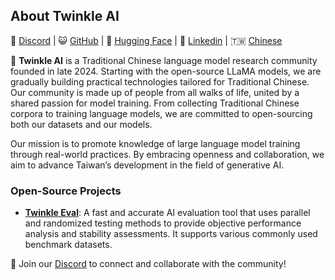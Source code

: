 ## About Twinkle AI

💬 [Discord](https://discord.gg/Cx737yw4ed) | 😺 [GitHub](https://github.com/ai-twinkle) | 🤗 [Hugging Face](https://huggingface.co/twinkle-ai) | 🔗 [Linkedin](https://www.linkedin.com/company/twinkle-ai/) |  🇹🇼 [Chinese](https://github.com/ai-twinkle/.github/blob/main/profile/README-ZHTW.md)

🌟 **Twinkle AI** is a Traditional Chinese language model research community founded in late 2024. Starting with the open-source LLaMA models, we are gradually building practical technologies tailored for Traditional Chinese. Our community is made up of people from all walks of life, united by a shared passion for model training. From collecting Traditional Chinese corpora to training language models, we are committed to open-sourcing both our datasets and our models.

Our mission is to promote knowledge of large language model training through real-world practices. By embracing openness and collaboration, we aim to advance Taiwan’s development in the field of generative AI.

### Open-Source Projects
- **[Twinkle Eval](https://github.com/ai-twinkle/Eval)**: A fast and accurate AI evaluation tool that uses parallel and randomized testing methods to provide objective performance analysis and stability assessments. It supports various commonly used benchmark datasets.

👋 Join our [Discord](https://discord.gg/Cx737yw4ed) to connect and collaborate with the community!
